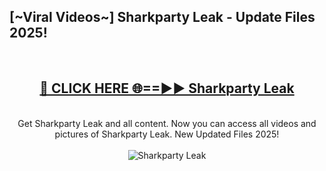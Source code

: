 <h2>[~Viral Videos~] Sharkparty Leak - Update Files 2025!</h2>
<br>
<div align="center">
<h2><a href="https://betterlinks.top/A2PfLJ" rel="nofollow">🔴 CLICK HERE 🌐==►► Sharkparty Leak</a></h2>
<br>
Get Sharkparty Leak and all content. Now you can access all videos and pictures of Sharkparty Leak. New Updated Files 2025!
<br>
<br>
<a href="https://betterlinks.top/A2PfLJ" rel="nofollow" data-target="animated-image.originalLink"><img src="https://i.ibb.co.com/WyWwxjT/player-gif2.gif" alt="Sharkparty Leak" style="max-width: 100%; display: inline-block;" data-target="animated-image.originalImage"></a>
</div>
<br>
